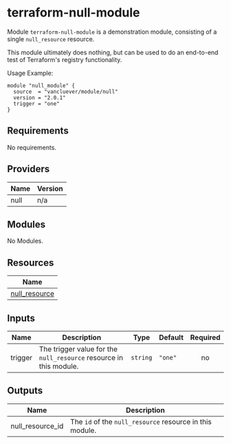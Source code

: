 # terraform-null-module

Module `terraform-null-module` is a demonstration module,
consisting of a single `null_resource` resource.

This module ultimately does nothing, but can be used to do an
end-to-end test of Terraform's registry functionality.

Usage Example:

    module "null_module" {
      source  = "vancluever/module/null"
      version = "2.0.1"
      trigger = "one"
    }

## Requirements

No requirements.

## Providers

| Name | Version |
|------|---------|
| null | n/a |

## Modules

No Modules.

## Resources

| Name |
|------|
| [null_resource](https://registry.terraform.io/providers/hashicorp/null/latest/docs/resources/resource) |

## Inputs

| Name | Description | Type | Default | Required |
|------|-------------|------|---------|:--------:|
| trigger | The trigger value for the `null_resource` resource in this module. | `string` | `"one"` | no |

## Outputs

| Name | Description |
|------|-------------|
| null\_resource\_id | The `id` of the `null_resource` resource in this module. |
